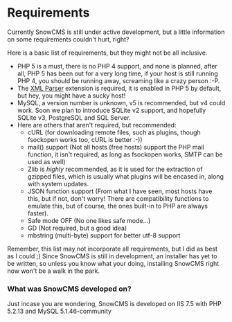 # Requirements #

Currently SnowCMS is still under active development, but a little information on some requirements couldn't hurt, right?

Here is a basic list of requirements, but they might not be all inclusive.
  * PHP 5 is a must, there is no PHP 4 support, and none is planned, after all, PHP 5 has been out for a very long time, if your host is still running PHP 4, you should be running away, screaming like a crazy person :-P.
  * The [XML Parser](http://www.php.net/manual/en/book.xml.php) extension is required, it is enabled in PHP 5 by default, but hey, you might have a sucky host!
  * MySQL, a version number is unknown, v5 is recommended, but v4 could work. Soon we plan to introduce SQLite v2 support, and hopefully SQLite v3, PostgreSQL and SQL Server.
  * Here are others that aren't required, but recommended:
    * cURL (for downloading remote files, such as plugins, though fsockopen works too, cURL is better :-))
    * mail() support (Not all hosts (free hosts) support the PHP mail function, it isn't required, as long as fsockopen works, SMTP can be used as well)
    * Zlib is _highly_ recommended, as it is used for the extraction of gzipped files, which is usually what plugins will be encased in, along with system updates.
    * JSON function support (From what I have seen, most hosts have this, but if not, don't worry! There are compatibility functions to emulate this, but of course, the ones built-in to PHP are always faster).
    * Safe mode OFF (No one likes safe mode...)
    * GD (Not required, but a good idea)
    * mbstring (multi-byte) support for better utf-8 support

Remember, this list may not incorporate all requirements, but I did as best as I could ;) Since SnowCMS is still in development, an installer has yet to be written, so unless you know what your doing, installing SnowCMS right now won't be a walk in the park.

### What was SnowCMS developed on? ###

Just incase you are wondering, SnowCMS is developed on IIS 7.5 with PHP 5.2.13 and MySQL 5.1.46-community